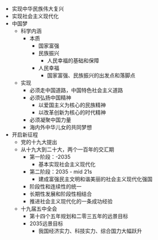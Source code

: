 - 实现中华民族伟大复兴
- 实现社会主义现代化
- 中国梦
	- 科学内涵
		- 本质
			- 国家富强
			- 民族振兴
				- 人民幸福的基础和保障
			- 人民幸福
				- 国家富强、民族振兴的出发点和落脚点
	- 实现
		- 必须走中国道路，中国特色社会主义道路
		- 必须弘扬中国精神
			- 以爱国主义为核心的民族精神
			- 以改革创新为核心的时代精神
		- 必须凝聚中国力量
		- 海内外中华儿女的共同梦想
- 开启新征程
	- 党的十九大提出
	- 从十九大到二十大，两个一百年的交汇期
		- 第一阶段：-2035
			- 基本实现社会主义现代化
		- 第二阶段：2035 - mid 21s
			- 建成富强民主文明和谐美丽的社会主义现代化强国
		- 阶段性和连续性的统一
		- 长期性发展和阶段性相结合
		- 推进社会主义现代化的一条成功经验
	- 十九届五中全会
		- 第十四个五年规划和二零三五年的远景目标
		- 2035远景目标
			- 我国经济实力、科技实力、综合国力大幅跃升